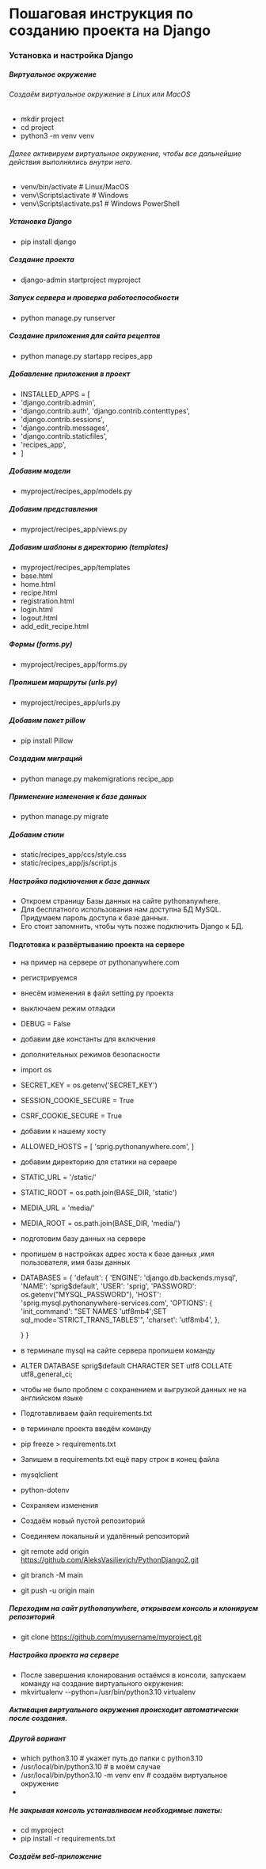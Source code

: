 # Пошаговая инструкция по созданию проекта на Django
### Установка и настройка Django
##### Виртуальное окружение
###### Создаём виртуальное окружение в Linux или MacOS
- mkdir project
- cd project
- python3 -m venv venv
###### Далее активируем виртуальное окружение, чтобы все дальнейшие действия выполнялись внутри него.
- venv/bin/activate # Linux/MacOS
- venv\Scripts\activate # Windows
- venv\Scripts\activate.ps1 # Windows PowerShell
##### Установка Django 
- pip install django
##### Создание проекта
- django-admin startproject myproject
##### Запуск сервера и проверка работоспособности
- python manage.py runserver
##### Создание приложения для сайта рецептов
- python manage.py startapp recipes_app
##### Добавление приложения в проект
- INSTALLED_APPS = [
- 'django.contrib.admin',
- 'django.contrib.auth',
 'django.contrib.contenttypes',
- 'django.contrib.sessions',
- 'django.contrib.messages',
- 'django.contrib.staticfiles',
- 'recipes_app',
- ]
##### Добавим модели 
- myproject/recipes_app/models.py
##### Добавим представления 
- myproject/recipes_app/views.py

##### Добавим шаблоны в директорию (templates)
- myproject/recipes_app/templates
- base.html
- home.html
- recipe.html
- registration.html
- login.html
- logout.html
- add_edit_recipe.html
##### Формы (forms.py)
- myproject/recipes_app/forms.py
##### Пропишем маршруты (urls.py)
- myproject/recipes_app/urls.py
##### Добавим пакет pillow 
- pip install Pillow 
##### Создадим миграций
- python manage.py makemigrations recipe_app
##### Применение изменения к базе данных
- python manage.py migrate
##### Добавим стили
-  static/recipes_app/ccs/style.css
- static/recipes_app/js/script.js

##### Настройка подключения к базе данных
- Откроем страницу Базы данных на сайте pythonanywhere. 
- Для бесплатного использования нам доступна БД MySQL. Придумаем пароль доступа к базе данных.
- Его стоит запомнить, чтобы чуть позже подключить Django к БД. 

#### Подготовка к развёртыванию проекта на сервере
- на пример на сервере от pythonanywhere.com
- регистрируемся 
- внесём изменения в файл setting.py проекта
- выключаем режим отладки 
- DEBUG = False
- добавим две константы для включения 
- дополнительных режимов безопасности 
- import os
- SECRET_KEY = os.getenv('SECRET_KEY')
- SESSION_COOKIE_SECURE = True
- CSRF_COOKIE_SECURE = True
- добавим к нашему хосту
- ALLOWED_HOSTS = [
    'sprig.pythonanywhere.com',
]
- добавим директорию для статики на сервере
- STATIC_URL = '/static/'
- STATIC_ROOT = os.path.join(BASE_DIR, 'static')
- MEDIA_URL = 'media/'
- MEDIA_ROOT = os.path.join(BASE_DIR, 'media/')
- подготовим базу данных на сервере
- пропишем в настройках адрес хоста к базе данных ,имя пользователя, имя базы данных
- DATABASES = {
    'default': {
        'ENGINE': 'django.db.backends.mysql',
        'NAME': 'sprig$default',
        'USER': 'sprig',
        'PASSWORD': os.getenv("MYSQL_PASSWORD"),
        'HOST': 'sprig.mysql.pythonanywhere-services.com',
        'OPTIONS': {
            'init_command': "SET NAMES 'utf8mb4';SET sql_mode='STRICT_TRANS_TABLES'",
            'charset': 'utf8mb4',
        },

    }
}
- в терминале mysql на сайте сервера пропишем команду
- ALTER DATABASE sprig$default CHARACTER SET utf8 COLLATE
utf8_general_ci;
- чтобы не было проблем с сохранением и выгрузкой данных не на английском языке
- Подготавливаем файл requirements.txt
- в терминале проекта введём команду
- pip freeze > requirements.txt
- Запишем в requirements.txt ещё пару строк в конец файла
- mysqlclient
- python-dotenv
- Сохраняем изменения 
- Создаём новый пустой репозиторий
- Соединяем локальный и удалённый репозиторий
- git remote add origin https://github.com/AleksVasilievich/PythonDjango2.git
- git branch -M main
- git push -u origin main
##### Переходим на сайт pythonanywhere, открываем консоль и клонируем репозиторий
- git clone https://github.com/myusername/myproject.git
##### Настройка проекта на сервере
- После завершения клонирования остаёмся в консоли, запускаем команду на создание виртуального окружения:
- mkvirtualenv --python=/usr/bin/python3.10 virtualenv
##### Активация виртуального окружения происходит автоматически после создания.
##### Другой вариант 
- which python3.10     # укажет путь до папки с python3.10
- /usr/local/bin/python3.10   # в моём случае
- /usr/local/bin/python3.10 -m venv env # создаём виртуальное окружение
- 
##### Не закрывая консоль устанавливаем необходимые пакеты:
- cd myproject
- pip install -r requirements.txt
##### Создаём веб-приложение


